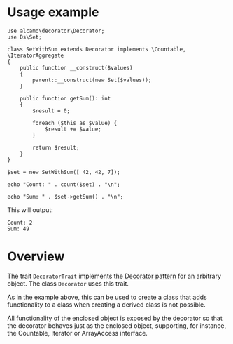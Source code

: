# Usage example

~~~
use alcamo\decorator\Decorator;
use Ds\Set;

class SetWithSum extends Decorator implements \Countable, \IteratorAggregate
{
    public function __construct($values)
    {
        parent::__construct(new Set($values));
    }

    public function getSum(): int
    {
        $result = 0;

        foreach ($this as $value) {
            $result += $value;
        }

        return $result;
    }
}

$set = new SetWithSum([ 42, 42, 7]);

echo "Count: " . count($set) . "\n";

echo "Sum: " . $set->getSum() . "\n";
~~~

This will output:

~~~
Count: 2
Sum: 49
~~~

# Overview

The trait `DecoratorTrait` implements the [Decorator
pattern](https://en.wikipedia.org/wiki/Decorator_pattern) for an
arbitrary object. The class `Decorator` uses this trait.

As in the example above, this can be used to create a class that adds
functionality to a class when creating a derived class is not possible.

All functionality of the enclosed object is exposed by the decorator
so that the decorator behaves just as the enclosed object, supporting,
for instance, the Countable, Iterator or ArrayAccess interface.
